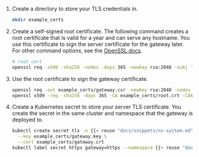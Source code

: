 1. Create a directory to store your TLS credentials in. 
   ```sh
   mkdir example_certs
   ```

2. Create a self-signed root certificate. The following command creates a root certificate that is valid for a year and can serve any hostname. You use this certificate to sign the server certificate for the gateway later. For other command options, see the [OpenSSL docs](https://www.openssl.org/docs/manmaster/man1/openssl-req.html).
   ```sh
   # root cert
   openssl req -x509 -sha256 -nodes -days 365 -newkey rsa:2048 -subj '/O=any domain/CN=*' -keyout example_certs/root.key -out example_certs/root.crt
   ```

3. Use the root certificate to sign the gateway certificate.
   ```sh
   openssl req -out example_certs/gateway.csr -newkey rsa:2048 -nodes -keyout example_certs/gateway.key -subj "/CN=*/O=any domain"
   openssl x509 -req -sha256 -days 365 -CA example_certs/root.crt -CAkey example_certs/root.key -set_serial 0 -in example_certs/gateway.csr -out example_certs/gateway.crt
   ```

4. Create a Kubernetes secret to store your server TLS certificate. You create the secret in the same cluster and namespace that the gateway is deployed to.
   ```sh
   kubectl create secret tls -n {{< reuse "docs/snippets/ns-system.md" >}} https \
     --key example_certs/gateway.key \
     --cert example_certs/gateway.crt
   kubectl label secret https gateway=https --namespace {{< reuse "docs/snippets/ns-system.md" >}}
   ```